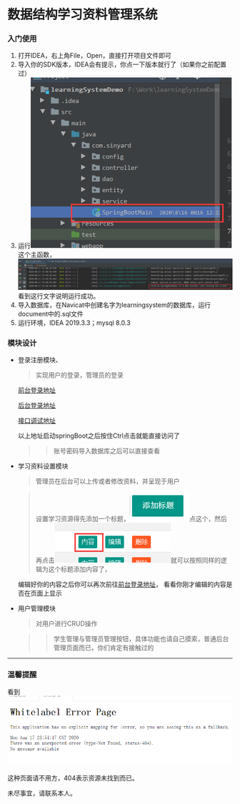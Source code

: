 # 数据结构学习资料管理系统 #

### 入门使用

1. 打开IDEA，右上角File，Open，直接打开项目文件即可
2. 导入你的SDK版本，IDEA会有提示，你点一下版本就行了（如果你之前配置过）
3. 运行![image-20200817234003500](https://raw.githubusercontent.com/code-yuan-shi/MD_Images/master/img/20200818123627.png)这个主函数，![image-20200817234050826](https://raw.githubusercontent.com/code-yuan-shi/MD_Images/master/img/20200818124647.png)看到这行文字说明运行成功。
4. 导入数据库，在Navicat中创建名字为learningsystem的数据库，运行document中的.sql文件
5. 运行环境，IDEA 2019.3.3；mysql 8.0.3
### 模块设计

+ 登录注册模块、

  >实现用户的登录，管理员的登录

  [前台登录地址](http://localhost:8080/student/login) 

  [后台登录地址](http://localhost:8080/admin/login)

  [接口调试地址](http://localhost:8080/swagger-ui.html)

  以上地址启动springBoot之后按住Ctrl点击就能直接访问了

  > > 账号密码导入数据库之后可以直接查看

+ 学习资料设置模块

  >管理员在后台可以上传或者修改资料，并呈现于用户

  > 设置学习资源得先添加一个标题，![image-20200817235717771](https://raw.githubusercontent.com/code-yuan-shi/MD_Images/master/img/20200818123639.png)点这个，然后再点击![image-20200817235757041](https://raw.githubusercontent.com/code-yuan-shi/MD_Images/master/img/20200818124514.png)就可以按照同样的逻辑为这个标题添加内容了，

  编辑好你的内容之后你可以再次前往[前台登录地址](http://localhost:8080/student/login)， 看看你刚才编辑的内容是否在页面上显示

+ 用户管理模块

  >对用户进行CRUD操作
  
  > > 学生管理与管理员管理按钮，具体功能也请自己摸索，普通后台管理页面而已，你们肯定有接触过的

---

### 温馨提醒  

看到![image-20200817235458017](https://raw.githubusercontent.com/code-yuan-shi/MD_Images/master/img/20200818123651.png)

这种页面请不用方，404表示资源未找到而已。

未尽事宜，请联系本人。
